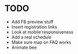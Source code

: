 # TODO

* Add FB preview stuff
* Insert registration links
* Look at mobile responsiveness
* Add a real schedule
* Make sure map on FAQ works
* Animate bee